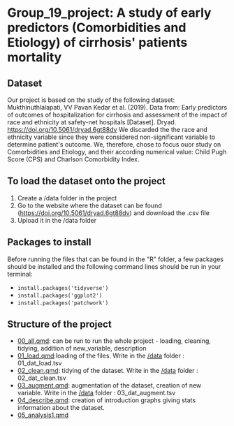 # Group_19_project: A study of early predictors (Comorbidities and Etiology) of cirrhosis' patients mortality

## Dataset

Our project is based on the study of the following dataset: Mukthinuthlalapati, VV Pavan Kedar et al. (2019). Data from: Early predictors of outcomes of hospitalization for cirrhosis and assessment of the impact of race and ethnicity at safety-net hospitals [Dataset]. Dryad. <https://doi.org/10.5061/dryad.6gt88dv>
We discarded the the race and ethnicity variable since they were considered non-significant variable to determine patient's outcome. We, therefore, chose to focus ouor study on Comorbidities and Etiology, and their according numerical value: Child Pugh Score (CPS) and Charlson Comorbidity Index.


## To load the dataset onto the project

1)  Create a /data folder in the project
2)  Go to the website where the dataset can be found (<https://doi.org/10.5061/dryad.6gt88dv>) and download the .csv file
3)  Upload it in the /data folder

## Packages to install

Before running the files that can be found in the "R" folder, a few packages should be installed and the following command lines should be run in your terminal:

-   `install.packages('tidyverse')`
-   `install.packages('ggplot2')`
-   `install.packages('patchwork')`

## Structure of the project 

- [00_all.qmd](https://github.com/rforbiodatascience23/Group_19_project/blob/main/R/00_all.qmd): can be run to run the whole project - loading, cleaning, tidying, addition of new_variable, description
- [01_load.qmd](https://github.com/rforbiodatascience23/Group_19_project/blob/main/R/01_load.qmd):loading of the files. Write in the [/data](https://github.com/rforbiodatascience23/Group_19_project/blob/main/data) folder : 01_dat_load.tsv
- [02_clean.qmd](https://github.com/rforbiodatascience23/Group_19_project/blob/main/R/02_clean.qmd): tidying of the dataset. Write in the [/data](https://github.com/rforbiodatascience23/Group_19_project/blob/main/data) folder : 02_dat_clean.tsv
- [03_augment.qmd](https://github.com/rforbiodatascience23/Group_19_project/blob/main/R/03_augment.qmd): augmentation of the dataset, creation of new variable. Write in the [/data](https://github.com/rforbiodatascience23/Group_19_project/blob/main/data) folder : 03_dat_augment.tsv
- [04_describe.qmd](https://github.com/rforbiodatascience23/Group_19_project/blob/main/R/04_describe.qmd): creation of introduction graphs giving stats information about the dataset.
- [05_analysis1.qmd](https://github.com/rforbiodatascience23/Group_19_project/blob/main/R/05_anaalysis1.qmd)

